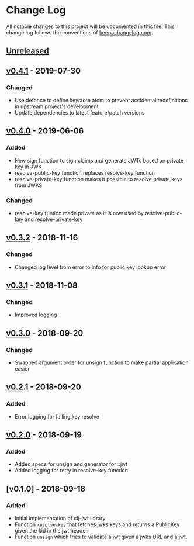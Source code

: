 # Change Log
All notable changes to this project will be documented in this file. This change log follows the conventions of [keepachangelog.com](http://keepachangelog.com/).

## [Unreleased]

## [v0.4.1] - 2019-07-30
### Changed
- Use defonce to define keystore atom to prevent accidental redefinitions in upstream project's development
- Update dependencies to latest feature/patch versions

## [v0.4.0] - 2019-06-06
### Added
- New sign function to sign claims and generate JWTs based on private key in JWK
- resolve-public-key function replaces resolve-key function
- resolve-private-key function makes it possible to resolve private keys from JWKS

### Changed
- resolve-key funtion made private as it is now used by resolve-public-key and resolve-private-key

## [v0.3.2] - 2018-11-16
### Changed
- Changed log level from error to info for public key lookup error

## [v0.3.1] - 2018-11-08
### Changed
- Improved logging

## [v0.3.0] - 2018-09-20
### Changed
- Swapped argument order for unsign function to make partial application easier

## [v0.2.1] - 2018-09-20
### Added
- Error logging for failing key resolve

## [v0.2.0] - 2018-09-19
### Added
- Added specs for unsign and generator for ::jwt
- Added logging for retry in resolve-key function

## [v0.1.0] - 2018-09-18
### Added
- Initial implementation of clj-jwt library.
- Function `resolve-key` that fetches jwks keys and returns a PublicKey given the kid in the jwt header.
- Function `unsign` which tries to validate a jwt given a jwks URL and a jwt.

[Unreleased]: https://gitlab.nsd.no/clojure/clj-jwt/compare/v0.4.1...HEAD
[v0.4.1]: https://gitlab.nsd.no/clojure/clj-jwt/compare/v0.4.0...v0.4.1
[v0.4.0]: https://gitlab.nsd.no/clojure/clj-jwt/compare/v0.3.2...v0.4.0
[v0.3.2]: https://gitlab.nsd.no/clojure/clj-jwt/compare/v0.3.1...v0.3.2
[v0.3.1]: https://gitlab.nsd.no/clojure/clj-jwt/compare/v0.3.0...v0.3.1
[v0.3.0]: https://gitlab.nsd.no/clojure/clj-jwt/compare/v0.2.1...v0.3.0
[v0.2.1]: https://gitlab.nsd.no/clojure/clj-jwt/compare/v0.2.0...v0.2.1
[v0.2.0]: https://gitlab.nsd.no/clojure/clj-jwt/compare/v0.1.0...v0.2.0
